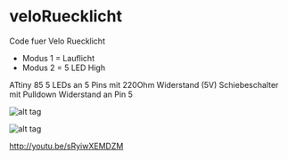 veloRuecklicht
==============
 Code fuer Velo Ruecklicht
 
 - Modus 1 = Lauflicht
 - Modus 2 = 5 LED High

ATtiny 85
5 LEDs an 5 Pins mit 220Ohm Widerstand (5V)
Schiebeschalter mit Pulldown Widerstand an Pin 5

![alt tag](http://weegs.blog.com/files/2013/06/DSC00578.jpg)

![alt tag](http://weegs.blog.com/files/2013/06/veloRueckLicht_Steckplatine.jpg)

http://youtu.be/sRyiwXEMDZM
